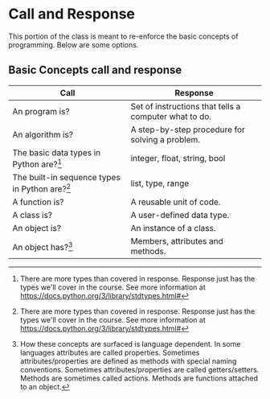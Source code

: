 # Call and Response

This portion of the class is meant to re-enforce the basic concepts of programming.  Below are some options.

## Basic Concepts call and response

| Call                | Response                                        |
|---------------------|-------------------------------------------------|
| An program is?      | Set of instructions that tells a computer what to do. |
| An algorithm is?    | A step-by-step procedure for solving a problem. |
| The basic data types in Python are?[^2] | integer, float, string, bool|
| The built-in sequence types in Python are?[^2] | list, type, range     |
| A function is?      | A reusable unit of code.                        |
| A class is?         | A user-defined data type.                       |
| An object is?       | An instance of a class.                         |
| An object has?[^3]  | Members, attributes and methods.               |

[^2]: There are more types than covered in response.  Response just has the types we'll cover in the course.  See more information at <https://docs.python.org/3/library/stdtypes.html#>

[^3]: How these concepts are surfaced is language dependent.  In some languages attributes are called properties.  Sometimes attributes/properties are defined as methods with special naming conventions.  Sometimes attributes/properties are called getters/setters.  Methods are sometimes called actions.  Methods are functions attached to an object.